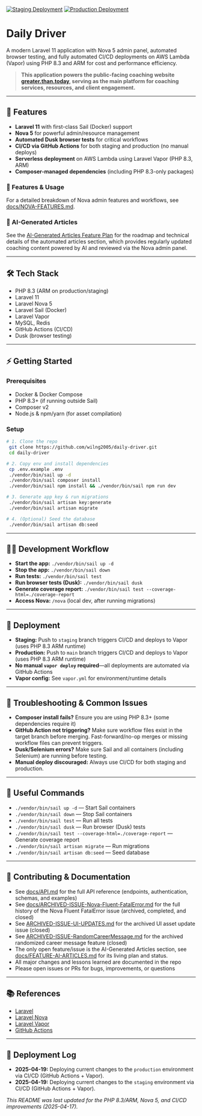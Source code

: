 
[![Staging Deployment](https://github.com/wilng2005/daily-driver/actions/workflows/staging-deploy.yml/badge.svg)](https://github.com/wilng2005/daily-driver/actions/workflows/staging-deploy.yml)
[![Production Deployment](https://github.com/wilng2005/daily-driver/actions/workflows/deploy.yml/badge.svg)](https://github.com/wilng2005/daily-driver/actions/workflows/deploy.yml)

# Daily Driver

A modern Laravel 11 application with Nova 5 admin panel, automated browser testing, and fully automated CI/CD deployments on AWS Lambda (Vapor) using PHP 8.3 and ARM for cost and performance efficiency.

> **This application powers the public-facing coaching website [greater.than.today](https://greater.than.today), serving as the main platform for coaching services, resources, and client engagement.**

---

## 🚀 Features
- **Laravel 11** with first-class Sail (Docker) support
- **Nova 5** for powerful admin/resource management
- **Automated Dusk browser tests** for critical workflows
- **CI/CD via GitHub Actions** for both staging and production (no manual deploys)
- **Serverless deployment** on AWS Lambda using Laravel Vapor (PHP 8.3, ARM)
- **Composer-managed dependencies** (including PHP 8.3-only packages)

### 📖 Features & Usage
For a detailed breakdown of Nova admin features and workflows, see [docs/NOVA-FEATURES.md](docs/NOVA-FEATURES.md).

### 📰 AI-Generated Articles
See the [AI-Generated Articles Feature Plan](docs/FEATURE-AI-ARTICLES.md) for the roadmap and technical details of the automated articles section, which provides regularly updated coaching content powered by AI and reviewed via the Nova admin panel.

---

## 🛠️ Tech Stack
- PHP 8.3 (ARM on production/staging)
- Laravel 11
- Laravel Nova 5
- Laravel Sail (Docker)
- Laravel Vapor
- MySQL, Redis
- GitHub Actions (CI/CD)
- Dusk (browser testing)

---

## ⚡ Getting Started

### Prerequisites
- Docker & Docker Compose
- PHP 8.3+ (if running outside Sail)
- Composer v2
- Node.js & npm/yarn (for asset compilation)

### Setup
```sh
# 1. Clone the repo
 git clone https://github.com/wilng2005/daily-driver.git
 cd daily-driver

# 2. Copy env and install dependencies
 cp .env.example .env
 ./vendor/bin/sail up -d
 ./vendor/bin/sail composer install
 ./vendor/bin/sail npm install && ./vendor/bin/sail npm run dev

# 3. Generate app key & run migrations
 ./vendor/bin/sail artisan key:generate
 ./vendor/bin/sail artisan migrate

# 4. (Optional) Seed the database
 ./vendor/bin/sail artisan db:seed
```

---

## 🧑‍💻 Development Workflow
- **Start the app:** `./vendor/bin/sail up -d`
- **Stop the app:** `./vendor/bin/sail down`
- **Run tests:** `./vendor/bin/sail test`
- **Run browser tests (Dusk):** `./vendor/bin/sail dusk`
- **Generate coverage report:** `./vendor/bin/sail test --coverage-html=./coverage-report`
- **Access Nova:** `/nova` (local dev, after running migrations)

---

## 🚢 Deployment
- **Staging:** Push to `staging` branch triggers CI/CD and deploys to Vapor (uses PHP 8.3 ARM runtime)
- **Production:** Push to `main` branch triggers CI/CD and deploys to Vapor (uses PHP 8.3 ARM runtime)
- **No manual `vapor deploy` required**—all deployments are automated via GitHub Actions
- **Vapor config:** See `vapor.yml` for environment/runtime details

---

## 🛑 Troubleshooting & Common Issues
- **Composer install fails?** Ensure you are using PHP 8.3+ (some dependencies require it)
- **GitHub Action not triggering?** Make sure workflow files exist in the target branch before merging. Fast-forward/no-op merges or missing workflow files can prevent triggers.
- **Dusk/Selenium errors?** Make sure Sail and all containers (including Selenium) are running before testing.
- **Manual deploy discouraged:** Always use CI/CD for both staging and production.

---

## 📝 Useful Commands
- `./vendor/bin/sail up -d` — Start Sail containers
- `./vendor/bin/sail down` — Stop Sail containers
- `./vendor/bin/sail test` — Run all tests
- `./vendor/bin/sail dusk` — Run browser (Dusk) tests
- `./vendor/bin/sail test --coverage-html=./coverage-report` — Generate coverage report
- `./vendor/bin/sail artisan migrate` — Run migrations
- `./vendor/bin/sail artisan db:seed` — Seed database

---

## 🤝 Contributing & Documentation
- See [docs/API.md](docs/API.md) for the full API reference (endpoints, authentication, schemas, and examples)
- See [docs/ARCHIVED-ISSUE-Nova-Fluent-FatalError.md](docs/ARCHIVED-ISSUE-Nova-Fluent-FatalError.md) for the full history of the Nova Fluent FatalError issue (archived, completed, and closed)
- See [ARCHIVED-ISSUE-UI-UPDATES.md](ARCHIVED-ISSUE-UI-UPDATES.md) for the archived UI asset update issue (closed)
- See [ARCHIVED-ISSUE-RandomCareerMessage.md](ARCHIVED-ISSUE-RandomCareerMessage.md) for the archived randomized career message feature (closed)
- The only open feature/issue is the AI-Generated Articles section, see [docs/FEATURE-AI-ARTICLES.md](docs/FEATURE-AI-ARTICLES.md) for its living plan and status.
- All major changes and lessons learned are documented in the repo
- Please open issues or PRs for bugs, improvements, or questions

---

## 📚 References
- [Laravel](https://laravel.com/)
- [Laravel Nova](https://nova.laravel.com/)
- [Laravel Vapor](https://vapor.laravel.com/)
- [GitHub Actions](https://docs.github.com/en/actions)

---

## 🚀 Deployment Log
- **2025-04-19:** Deploying current changes to the `production` environment via CI/CD (GitHub Actions + Vapor).
- **2025-04-19:** Deploying current changes to the `staging` environment via CI/CD (GitHub Actions + Vapor).

_This README was last updated for the PHP 8.3/ARM, Nova 5, and CI/CD improvements (2025-04-17)._

